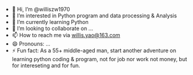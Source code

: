 - 👋 Hi, I’m @williszw1970
- 👀 I’m interested in Python program and data processing & Analysis
- 🌱 I’m currently learning Python
- 💞️ I’m looking to collaborate on ...
- 📫 How to reach me via willis.yao@163.com
- 😄 Pronouns: ...
- ⚡ Fun fact: As a 55+ middle-aged man, start another adventure on learning python coding & program, not for job nor work not money, but for intereseting and for fun.

<!---
williszw1970/williszw1970 is a ✨ special ✨ repository because its `README.md` (this file) appears on your GitHub profile.
You can click the Preview link to take a look at your changes.
--->
